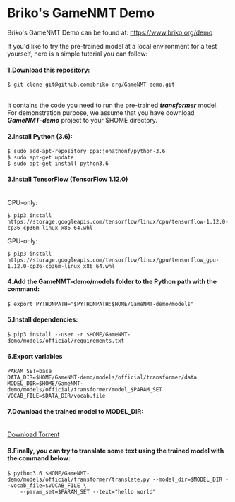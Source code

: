 # Briko's GameNMT Demo
Briko's GameNMT Demo can be found at: https://www.briko.org/demo

If you'd like to try the pre-trained model at a local environment for a test yourself, here is a simple tutorial you can follow:

#### 1.Download this repository:
```
$ git clone git@github.com:briko-org/GameNMT-demo.git
```
\
It contains the code you need to run the pre-trained ***transformer*** model.
\
For demonstration purpose, we assume that you have download ***GameNMT-demo*** project to your $HOME directory.

#### 2.Install Python (3.6):
```
$ sudo add-apt-repository ppa:jonathonf/python-3.6
$ sudo apt-get update
$ sudo apt-get install python3.6
```
#### 3.Install TensorFlow (TensorFlow 1.12.0)
\
CPU-only:
```
$ pip3 install https://storage.googleapis.com/tensorflow/linux/cpu/tensorflow-1.12.0-cp36-cp36m-linux_x86_64.whl
```
GPU-only:
```
$ pip3 install https://storage.googleapis.com/tensorflow/linux/gpu/tensorflow_gpu-1.12.0-cp36-cp36m-linux_x86_64.whl
```
#### 4.Add the GameNMT-demo/models folder to the Python path with the command:
```
$ export PYTHONPATH="$PYTHONPATH:$HOME/GameNMT-demo/models"
```
#### 5.Install dependencies:
```
$ pip3 install --user -r $HOME/GameNMT-demo/models/official/requirements.txt
```

#### 6.Export variables
```
PARAM_SET=base
DATA_DIR=$HOME/GameNMT-demo/models/official/transformer/data
MODEL_DIR=$HOME/GameNMT-demo/models/official/transformer/model_$PARAM_SET
VOCAB_FILE=$DATA_DIR/vocab.file
```
#### 7.Download the trained model to MODEL_DIR:
\
[Download Torrent](https://github.com/briko-org/GameNMT-demo/raw/master/models/official/transformer/model_base/Download.torrent)

#### 8.Finally, you can try to translate some text using the trained model with the command below:
```
$ python3.6 $HOME/GameNMT-demo/models/official/transformer/translate.py --model_dir=$MODEL_DIR --vocab_file=$VOCAB_FILE \
    --param_set=$PARAM_SET --text="hello world"
```
